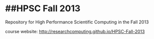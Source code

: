 ##HPSC Fall 2013
=========

Repository for High Performance Scientific Computing in the Fall 2013

course website: http://researchcomputing.github.io/HPSC-Fall-2013
